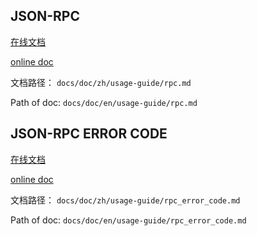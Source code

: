 ## JSON-RPC

[在线文档](https://cryptape.github.io/cita/zh/usage-guide/rpc/index.html)

[online doc](https://cryptape.github.io/cita/en/usage-guide/rpc/index.html)

文档路径： `docs/doc/zh/usage-guide/rpc.md`

Path of doc:  `docs/doc/en/usage-guide/rpc.md`

## JSON-RPC ERROR CODE

[在线文档](https://cryptape.github.io/cita/zh/usage-guide/rpc_error_code/index.html)

[online doc](https://cryptape.github.io/cita/en/usage-guide/rpc_error_code/index.html)

文档路径： `docs/doc/zh/usage-guide/rpc_error_code.md`

Path of doc:  `docs/doc/en/usage-guide/rpc_error_code.md`
